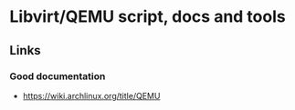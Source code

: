 # Libvirt/QEMU script, docs and tools


## Links

### Good documentation

* https://wiki.archlinux.org/title/QEMU


